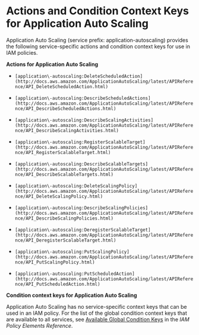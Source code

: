 # Actions and Condition Context Keys for Application Auto Scaling<a name="list_application-autoscaling"></a>

Application Auto Scaling \(service prefix: application\-autoscaling\) provides the following service\-specific actions and condition context keys for use in IAM policies\.

**Actions for Application Auto Scaling**

+ `[application\-autoscaling:DeleteScheduledAction](http://docs.aws.amazon.com/ApplicationAutoScaling/latest/APIReference/API_DeleteScheduledAction.html)`

+ `[application\-autoscaling:DescribeScheduledActions](http://docs.aws.amazon.com/ApplicationAutoScaling/latest/APIReference/API_DescribeScheduledActions.html)`

+ `[application\-autoscaling:DescribeScalingActivities](http://docs.aws.amazon.com/ApplicationAutoScaling/latest/APIReference/API_DescribeScalingActivities.html)`

+ `[application\-autoscaling:RegisterScalableTarget](http://docs.aws.amazon.com/ApplicationAutoScaling/latest/APIReference/API_RegisterScalableTarget.html)`

+ `[application\-autoscaling:DescribeScalableTargets](http://docs.aws.amazon.com/ApplicationAutoScaling/latest/APIReference/API_DescribeScalableTargets.html)`

+ `[application\-autoscaling:DeleteScalingPolicy](http://docs.aws.amazon.com/ApplicationAutoScaling/latest/APIReference/API_DeleteScalingPolicy.html)`

+ `[application\-autoscaling:DescribeScalingPolicies](http://docs.aws.amazon.com/ApplicationAutoScaling/latest/APIReference/API_DescribeScalingPolicies.html)`

+ `[application\-autoscaling:DeregisterScalableTarget](http://docs.aws.amazon.com/ApplicationAutoScaling/latest/APIReference/API_DeregisterScalableTarget.html)`

+ `[application\-autoscaling:PutScalingPolicy](http://docs.aws.amazon.com/ApplicationAutoScaling/latest/APIReference/API_PutScalingPolicy.html)`

+ `[application\-autoscaling:PutScheduledAction](http://docs.aws.amazon.com/ApplicationAutoScaling/latest/APIReference/API_PutScheduledAction.html)`

**Condition context keys for Application Auto Scaling**

Application Auto Scaling has no service\-specific context keys that can be used in an IAM policy\. For the list of the global condition context keys that are available to all services, see [Available Global Condition Keys](reference_policies_condition-keys.md#AvailableKeys) in the *IAM Policy Elements Reference*\.
